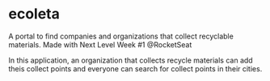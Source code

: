 # ecoleta
A portal to find companies and organizations that collect recyclable materials. Made with Next Level Week #1 @RocketSeat

In this application, an organization that collects recycle materials can add theis collect points and everyone can search for collect
points in their cities.
